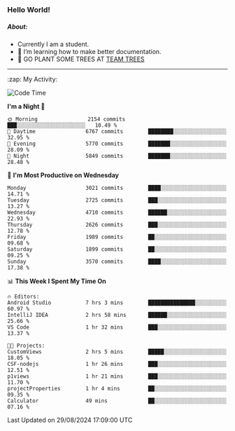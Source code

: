 ### Hello World!

##### About:
- Currently I am a student.
- 🌱 I’m learning how to make better documentation.
- 🌱 GO PLANT SOME TREES AT [TEAM TREES](https://teamtrees.org/)

---
  <summary>:zap: My Activity:</summary>
  
<!--START_SECTION:waka-->
![Code Time](http://img.shields.io/badge/Code%20Time-1%2C425%20hrs%204%20mins-blue)

**I'm a Night 🦉** 

```text
🌞 Morning                2154 commits        ███░░░░░░░░░░░░░░░░░░░░░░   10.49 % 
🌆 Daytime                6767 commits        ████████░░░░░░░░░░░░░░░░░   32.95 % 
🌃 Evening                5770 commits        ███████░░░░░░░░░░░░░░░░░░   28.09 % 
🌙 Night                  5849 commits        ███████░░░░░░░░░░░░░░░░░░   28.48 % 
```
📅 **I'm Most Productive on Wednesday** 

```text
Monday                   3021 commits        ████░░░░░░░░░░░░░░░░░░░░░   14.71 % 
Tuesday                  2725 commits        ███░░░░░░░░░░░░░░░░░░░░░░   13.27 % 
Wednesday                4710 commits        ██████░░░░░░░░░░░░░░░░░░░   22.93 % 
Thursday                 2626 commits        ███░░░░░░░░░░░░░░░░░░░░░░   12.78 % 
Friday                   1989 commits        ██░░░░░░░░░░░░░░░░░░░░░░░   09.68 % 
Saturday                 1899 commits        ██░░░░░░░░░░░░░░░░░░░░░░░   09.25 % 
Sunday                   3570 commits        ████░░░░░░░░░░░░░░░░░░░░░   17.38 % 
```


📊 **This Week I Spent My Time On** 

```text
🔥 Editors: 
Android Studio           7 hrs 3 mins        ███████████████░░░░░░░░░░   60.97 % 
IntelliJ IDEA            2 hrs 58 mins       ██████░░░░░░░░░░░░░░░░░░░   25.66 % 
VS Code                  1 hr 32 mins        ███░░░░░░░░░░░░░░░░░░░░░░   13.37 % 

🐱‍💻 Projects: 
CustomViews              2 hrs 5 mins        █████░░░░░░░░░░░░░░░░░░░░   18.05 % 
CSF-nodejs               1 hr 26 mins        ███░░░░░░░░░░░░░░░░░░░░░░   12.51 % 
p1views                  1 hr 21 mins        ███░░░░░░░░░░░░░░░░░░░░░░   11.70 % 
projectProperties        1 hr 4 mins         ██░░░░░░░░░░░░░░░░░░░░░░░   09.35 % 
Calculator               49 mins             ██░░░░░░░░░░░░░░░░░░░░░░░   07.16 % 
```


 Last Updated on 29/08/2024 17:09:00 UTC
<!--END_SECTION:waka-->
